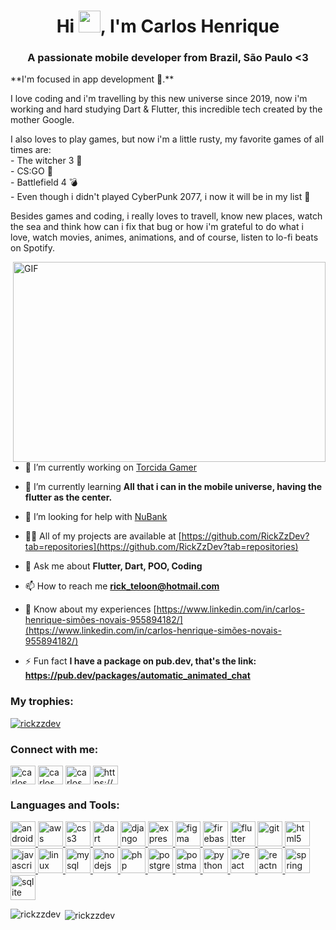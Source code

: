 <h1 align="center">Hi <img src="https://media.giphy.com/media/hvRJCLFzcasrR4ia7z/giphy.gif" width="35px">, I'm Carlos Henrique</h1>
<h3 align="center">A passionate mobile developer from Brazil, São Paulo <3</h3>
  **I'm focused in app development 📱.**
  
  I love coding and i'm travelling by this new universe since 2019, now i'm working and hard studying Dart & Flutter, this incredible tech created by the mother Google.

  I also loves to play games, but now i'm a little rusty, my favorite games of all times are:<br>
    - The witcher 3 :wolf: <br>
    - CS:GO :gun: <br>
    - Battlefield 4 :bomb: <br>
    - Even though i didn't played CyberPunk 2077, i now it will be in my list :robot: <br>
    
  Besides games and coding, i really loves to travell, know new places, watch the sea and think how can i fix that bug or how i'm grateful to do what i love, watch movies, animes, animations, and of course, listen to lo-fi beats on Spotify.


  <img align="right" alt="GIF" src="https://github.com/RickZzDev/RickZzDev/blob/main/giphy.gif?raw=true" width="500" height="320" />

- 🔭 I’m currently working on [Torcida Gamer](https://play.google.com/store/apps/details?id=br.com.torcidagamer)

- 🌱 I’m currently learning **All that i can in the mobile universe, having the flutter as the center.**

- 🤝 I’m looking for help with [NuBank](https://github.com/nubank)

- 👨‍💻 All of my projects are available at [https://github.com/RickZzDev?tab=repositories](https://github.com/RickZzDev?tab=repositories)

- 💬 Ask me about **Flutter, Dart, POO, Coding**

- 📫 How to reach me **rick_teloon@hotmail.com**

- 📄 Know about my experiences [https://www.linkedin.com/in/carlos-henrique-simões-novais-955894182/](https://www.linkedin.com/in/carlos-henrique-simões-novais-955894182/)

- ⚡ Fun fact **I have a package on pub.dev, that's the link: https://pub.dev/packages/automatic_animated_chat**

<h3 align="left">My trophies:</h3>
<p align="left"> <a href="https://github.com/ryo-ma/github-profile-trophy"><img src="https://github-profile-trophy.vercel.app/?username=rickzzdev" alt="rickzzdev" /></a> </p>

<h3 align="left">Connect with me:</h3>
<p align="left">
<a href="https://linkedin.com/in/carlos henrique simões novais" target="blank"><img align="center" src="https://cdn.jsdelivr.net/npm/simple-icons@3.0.1/icons/linkedin.svg" alt="carlos henrique simões novais" height="30" width="40" /></a>
<a href="https://fb.com/carlos henrique simões novais" target="blank"><img align="center" src="https://cdn.jsdelivr.net/npm/simple-icons@3.0.1/icons/facebook.svg" alt="carlos henrique simões novais" height="30" width="40" /></a>
<a href="https://instagram.com/carlos.snovais" target="blank"><img align="center" src="https://cdn.jsdelivr.net/npm/simple-icons@3.0.1/icons/instagram.svg" alt="carlos.snovais" height="30" width="40" /></a>
<a href="https://www.youtube.com/c/https://www.youtube.com/channel/uccuhtebhgf4dvr2jeuemkzw?view_as=subscriber" target="blank"><img align="center" src="https://cdn.jsdelivr.net/npm/simple-icons@3.0.1/icons/youtube.svg" alt="https://www.youtube.com/channel/uccuhtebhgf4dvr2jeuemkzw?view_as=subscriber" height="30" width="40" /></a>
</p>

<h3 align="left">Languages and Tools:</h3>
<p align="left"> <a href="https://developer.android.com" target="_blank"> <img src="https://devicons.github.io/devicon/devicon.git/icons/android/android-original-wordmark.svg" alt="android" width="40" height="40"/> </a> <a href="https://aws.amazon.com" target="_blank"> <img src="https://devicons.github.io/devicon/devicon.git/icons/amazonwebservices/amazonwebservices-original-wordmark.svg" alt="aws" width="40" height="40"/> </a> <a href="https://www.w3schools.com/css/" target="_blank"> <img src="https://devicons.github.io/devicon/devicon.git/icons/css3/css3-original-wordmark.svg" alt="css3" width="40" height="40"/> </a> <a href="https://dart.dev" target="_blank"> <img src="https://www.vectorlogo.zone/logos/dartlang/dartlang-icon.svg" alt="dart" width="40" height="40"/> </a> <a href="https://www.djangoproject.com/" target="_blank"> <img src="https://devicons.github.io/devicon/devicon.git/icons/django/django-original.svg" alt="django" width="40" height="40"/> </a> <a href="https://expressjs.com" target="_blank"> <img src="https://devicons.github.io/devicon/devicon.git/icons/express/express-original-wordmark.svg" alt="express" width="40" height="40"/> </a> <a href="https://www.figma.com/" target="_blank"> <img src="https://www.vectorlogo.zone/logos/figma/figma-icon.svg" alt="figma" width="40" height="40"/> </a> <a href="https://firebase.google.com/" target="_blank"> <img src="https://www.vectorlogo.zone/logos/firebase/firebase-icon.svg" alt="firebase" width="40" height="40"/> </a> <a href="https://flutter.dev" target="_blank"> <img src="https://www.vectorlogo.zone/logos/flutterio/flutterio-icon.svg" alt="flutter" width="40" height="40"/> </a> <a href="https://git-scm.com/" target="_blank"> <img src="https://www.vectorlogo.zone/logos/git-scm/git-scm-icon.svg" alt="git" width="40" height="40"/> </a> <a href="https://www.w3.org/html/" target="_blank"> <img src="https://devicons.github.io/devicon/devicon.git/icons/html5/html5-original-wordmark.svg" alt="html5" width="40" height="40"/> </a> <a href="https://developer.mozilla.org/en-US/docs/Web/JavaScript" target="_blank"> <img src="https://devicons.github.io/devicon/devicon.git/icons/javascript/javascript-original.svg" alt="javascript" width="40" height="40"/> </a> <a href="https://www.linux.org/" target="_blank"> <img src="https://devicons.github.io/devicon/devicon.git/icons/linux/linux-original.svg" alt="linux" width="40" height="40"/> </a> <a href="https://www.mysql.com/" target="_blank"> <img src="https://devicons.github.io/devicon/devicon.git/icons/mysql/mysql-original-wordmark.svg" alt="mysql" width="40" height="40"/> </a> <a href="https://nodejs.org" target="_blank"> <img src="https://devicons.github.io/devicon/devicon.git/icons/nodejs/nodejs-original-wordmark.svg" alt="nodejs" width="40" height="40"/> </a> <a href="https://www.php.net" target="_blank"> <img src="https://devicons.github.io/devicon/devicon.git/icons/php/php-original.svg" alt="php" width="40" height="40"/> </a> <a href="https://www.postgresql.org" target="_blank"> <img src="https://devicons.github.io/devicon/devicon.git/icons/postgresql/postgresql-original-wordmark.svg" alt="postgresql" width="40" height="40"/> </a> <a href="https://postman.com" target="_blank"> <img src="https://www.vectorlogo.zone/logos/getpostman/getpostman-icon.svg" alt="postman" width="40" height="40"/> </a> <a href="https://www.python.org" target="_blank"> <img src="https://devicons.github.io/devicon/devicon.git/icons/python/python-original.svg" alt="python" width="40" height="40"/> </a> <a href="https://reactjs.org/" target="_blank"> <img src="https://devicons.github.io/devicon/devicon.git/icons/react/react-original-wordmark.svg" alt="react" width="40" height="40"/> </a> <a href="https://reactnative.dev/" target="_blank"> <img src="https://reactnative.dev/img/header_logo.svg" alt="reactnative" width="40" height="40"/> </a> <a href="https://spring.io/" target="_blank"> <img src="https://www.vectorlogo.zone/logos/springio/springio-icon.svg" alt="spring" width="40" height="40"/> </a> <a href="https://www.sqlite.org/" target="_blank"> <img src="https://www.vectorlogo.zone/logos/sqlite/sqlite-icon.svg" alt="sqlite" width="40" height="40"/> </a> </p>

<p><img align="left" src="https://github-readme-stats.vercel.app/api/top-langs?username=rickzzdev&show_icons=true&locale=en&layout=compact" alt="rickzzdev" /></p>

<p>&nbsp;<img align="center" src="https://github-readme-stats.vercel.app/api?username=rickzzdev&show_icons=true&locale=en" alt="rickzzdev" /></p>
